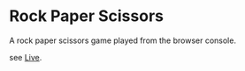 # Rock Paper Scissors

A rock paper scissors game played from the browser console.

see [Live](https://regwr.github.io/rock-paper-scissors/).
